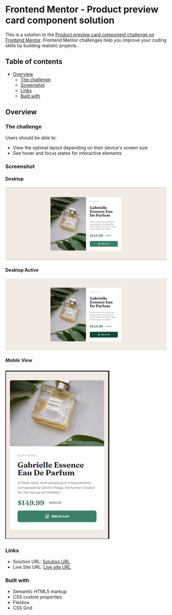 # Frontend Mentor - Product preview card component solution

This is a solution to the [Product preview card component challenge on Frontend Mentor](https://www.frontendmentor.io/challenges/product-preview-card-component-GO7UmttRfa). Frontend Mentor challenges help you improve your coding skills by building realistic projects. 

## Table of contents

- [Overview](#overview)
  - [The challenge](#the-challenge)
  - [Screenshot](#screenshot)
  - [Links](#links)
  - [Built with](#built-with)

## Overview

### The challenge

Users should be able to:

- View the optimal layout depending on their device's screen size
- See hover and focus states for interactive elements

### Screenshot

#### Desktop
![Desktop View](./screenshots/Desktop.PNG)
#### Desktop Active
![Desktop Active](./screenshots/Desktop%20Active.PNG)
##### Mobile View
![Mobile View](./screenshots/Mobile.PNG)

### Links

- Solution URL: [Solution URL](https://github.com/JulianMont/Product-Preview-Card)
- Live Site URL: [Live site URL](https://julianmont.github.io/Product-Preview-Card/)

### Built with

- Semantic HTML5 markup
- CSS custom properties
- Flexbox
- CSS Grid


